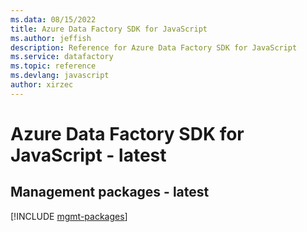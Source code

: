 ```yaml
---
ms.data: 08/15/2022
title: Azure Data Factory SDK for JavaScript
ms.author: jeffish
description: Reference for Azure Data Factory SDK for JavaScript
ms.service: datafactory
ms.topic: reference
ms.devlang: javascript
author: xirzec
---
```

# Azure Data Factory SDK for JavaScript - latest

## Management packages - latest
[!INCLUDE [mgmt-packages](data-factory-mgmt-index.md)]